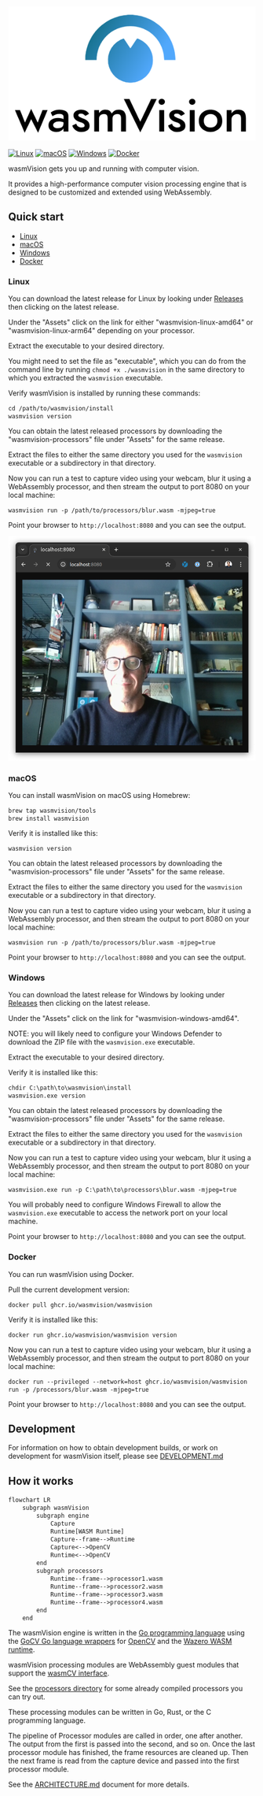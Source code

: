 ![wasmvision-logo](./images/wasmvision-logo.png)

[![Linux](https://github.com/wasmvision/wasmvision/actions/workflows/linux.yml/badge.svg)](https://github.com/wasmvision/wasmvision/actions/workflows/linux.yml) [![macOS](https://github.com/wasmvision/wasmvision/actions/workflows/macos.yml/badge.svg)](https://github.com/wasmvision/wasmvision/actions/workflows/macos.yml) [![Windows](https://github.com/wasmvision/wasmvision/actions/workflows/windows.yml/badge.svg)](https://github.com/wasmvision/wasmvision/actions/workflows/windows.yml) [![Docker](https://github.com/wasmvision/wasmvision/actions/workflows/docker.yml/badge.svg)](https://github.com/wasmvision/wasmvision/actions/workflows/docker.yml)

wasmVision gets you up and running with computer vision.

It provides a high-performance computer vision processing engine that is designed to be customized and extended using WebAssembly.

## Quick start

- [Linux](#linux)
- [macOS](#macos)
- [Windows](#windows)
- [Docker](#docker)

### Linux

You can download the latest release for Linux by looking under [Releases](https://github.com/wasmvision/wasmvision/releases) then clicking on the latest release. 

Under the "Assets" click on the link for either "wasmvision-linux-amd64" or "wasmvision-linux-arm64" depending on your processor.

Extract the executable to your desired directory.

You might need to set the file as "executable", which you can do from the command line by running `chmod +x ./wasmvision` in the same directory to which you extracted the `wasmvision` executable.

Verify wasmVision is installed by running these commands:

```shell
cd /path/to/wasmvision/install
wasmvision version
```

You can obtain the latest released processors by downloading the "wasmvision-processors" file under "Assets" for the same release.

Extract the files to either the same directory you used for the `wasmvision` executable or a subdirectory in that directory.

Now you can run a test to capture video using your webcam, blur it using a WebAssembly processor, and then stream the output to port 8080 on your local machine:

```shell
wasmvision run -p /path/to/processors/blur.wasm -mjpeg=true
```

Point your browser to `http://localhost:8080` and you can see the output.

![mjpeg-stream](./images/mjpeg-stream.png)

### macOS

You can install wasmVision on macOS using Homebrew:

```shell
brew tap wasmvision/tools
brew install wasmvision
```

Verify it is installed like this:

```shell
wasmvision version
```

You can obtain the latest released processors by downloading the "wasmvision-processors" file under "Assets" for the same release.

Extract the files to either the same directory you used for the `wasmvision` executable or a subdirectory in that directory.

Now you can run a test to capture video using your webcam, blur it using a WebAssembly processor, and then stream the output to port 8080 on your local machine:

```shell
wasmvision run -p /path/to/processors/blur.wasm -mjpeg=true
```

Point your browser to `http://localhost:8080` and you can see the output.

### Windows

You can download the latest release for Windows by looking under [Releases](https://github.com/wasmvision/wasmvision/releases) then clicking on the latest release. 

Under the "Assets" click on the link for "wasmvision-windows-amd64".

NOTE: you will likely need to configure your Windows Defender to download the ZIP file with the `wasmvision.exe` executable.

Extract the executable to your desired directory.

Verify it is installed like this:

```shell
chdir C:\path\to\wasmvision\install
wasmvision.exe version
```

You can obtain the latest released processors by downloading the "wasmvision-processors" file under "Assets" for the same release.

Extract the files to either the same directory you used for the `wasmvision` executable or a subdirectory in that directory.

Now you can run a test to capture video using your webcam, blur it using a WebAssembly processor, and then stream the output to port 8080 on your local machine:

```shell
wasmvision.exe run -p C:\path\to\processors\blur.wasm -mjpeg=true
```

You will probably need to configure Windows Firewall to allow the `wasmvision.exe` executable to access the network port on your local machine.

Point your browser to `http://localhost:8080` and you can see the output.

### Docker

You can run wasmVision using Docker.

Pull the current development version:

```shell
docker pull ghcr.io/wasmvision/wasmvision
```

Verify it is installed like this:

```shell
docker run ghcr.io/wasmvision/wasmvision version
```

Now you can run a test to capture video using your webcam, blur it using a WebAssembly processor, and then stream the output to port 8080 on your local machine:

```shell
docker run --privileged --network=host ghcr.io/wasmvision/wasmvision run -p /processors/blur.wasm -mjpeg=true
```

Point your browser to `http://localhost:8080` and you can see the output.

## Development

For information on how to obtain development builds, or work on development for wasmVision itself, please see [DEVELOPMENT.md](./DEVELOPMENT.md)

## How it works

```mermaid
flowchart LR
    subgraph wasmVision
        subgraph engine
            Capture
            Runtime[WASM Runtime]
            Capture--frame-->Runtime
            Capture<-->OpenCV
            Runtime<-->OpenCV
        end
        subgraph processors
            Runtime--frame-->processor1.wasm
            Runtime--frame-->processor2.wasm
            Runtime--frame-->processor3.wasm
            Runtime--frame-->processor4.wasm
        end
    end
```

The wasmVision engine is written in the [Go programming language](https://go.dev/) using the [GoCV Go language wrappers](https://github.com/hybridgroup/gocv) for [OpenCV](https://github.com/opencv/opencv) and the [Wazero WASM runtime](https://github.com/tetratelabs/wazero).

wasmVision processing modules are WebAssembly guest modules that support the [wasmCV interface](https://github.com/wasmvision/wasmcv).

See the [processors directory](./processors/) for some already compiled processors you can try out.

These processing modules can be written in Go, Rust, or the C programming language.

The pipeline of Processor modules are called in order, one after another. The output from the first is passed into the second, and so on. Once the last processor module has finished, the frame resources are cleaned up. Then the next frame is read from the capture device and passed into the first processor module.

See the [ARCHITECTURE.md](ARCHITECTURE.md) document for more details.


